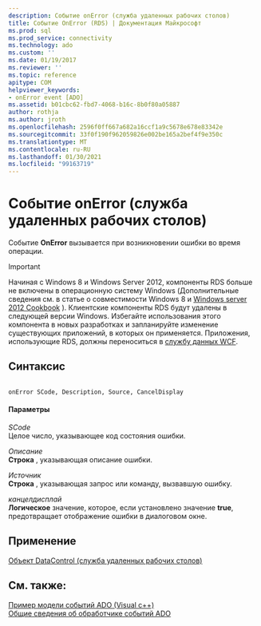 ```yaml
---
description: Событие onError (служба удаленных рабочих столов)
title: Событие OnError (RDS) | Документация Майкрософт
ms.prod: sql
ms.prod_service: connectivity
ms.technology: ado
ms.custom: ''
ms.date: 01/19/2017
ms.reviewer: ''
ms.topic: reference
apitype: COM
helpviewer_keywords:
- onError event [ADO]
ms.assetid: b01cbc62-fbd7-4068-b16c-8b0f80a05887
author: rothja
ms.author: jroth
ms.openlocfilehash: 2596f0ff667a682a16ccf1a9c5678e678e83342e
ms.sourcegitcommit: 33f0f190f962059826e002be165a2bef4f9e350c
ms.translationtype: MT
ms.contentlocale: ru-RU
ms.lasthandoff: 01/30/2021
ms.locfileid: "99163719"
---
```

# <a name="onerror-event-rds"></a>Событие onError (служба удаленных рабочих столов)
Событие **OnError** вызывается при возникновении ошибки во время операции.  
  
> [!IMPORTANT]
>  Начиная с Windows 8 и Windows Server 2012, компоненты RDS больше не включены в операционную систему Windows (Дополнительные сведения см. в статье о совместимости Windows 8 и [Windows server 2012 Cookbook](https://www.microsoft.com/download/details.aspx?id=27416) ). Клиентские компоненты RDS будут удалены в следующей версии Windows. Избегайте использования этого компонента в новых разработках и запланируйте изменение существующих приложений, в которых он применяется. Приложения, использующие RDS, должны переноситься в [службу данных WCF](/dotnet/framework/wcf/).  
  
## <a name="syntax"></a>Синтаксис  
  
```  
  
onError SCode, Description, Source, CancelDisplay  
```  
  
#### <a name="parameters"></a>Параметры  
 *SCode*  
 Целое число, указывающее код состояния ошибки.  
  
 *Описание*  
 **Строка** , указывающая описание ошибки.  
  
 *Источник*  
 **Строка** , указывающая запрос или команду, вызвавшую ошибку.  
  
 *канцелдисплай*  
 **Логическое** значение, которое, если установлено значение **true**, предотвращает отображение ошибки в диалоговом окне.  
  
## <a name="applies-to"></a>Применение  
 [Объект DataControl (служба удаленных рабочих столов)](./datacontrol-object-rds.md)  
  
## <a name="see-also"></a>См. также:  
 [Пример модели событий ADO (Visual c++)](../ado-api/ado-events-model-example-vc.md)   
 [Общие сведения об обработчике событий ADO](../../guide/data/ado-event-handler-summary.md)